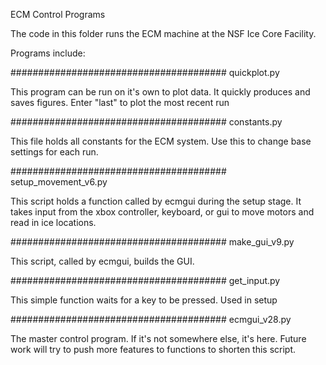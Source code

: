 ECM Control Programs

The code in this folder runs the ECM machine at the NSF Ice Core Facility.

Programs include:

#######################################
quickplot.py

This program can be run on it's own to plot data.
It quickly produces and saves figures.
Enter "last" to plot the most recent run


#######################################
constants.py

This file holds all constants for the ECM system. Use this to change base settings for
each run.


#######################################
setup_movement_v6.py

This script holds a function called by ecmgui during the setup stage.
It takes input from the xbox controller, keyboard, or gui to move motors and read in ice
locations.

#######################################
make_gui_v9.py

This script, called by ecmgui, builds the GUI. 

#######################################
get_input.py

This simple function waits for a key to be pressed. Used in setup

#######################################
ecmgui_v28.py

The master control program. If it's not somewhere else, it's here.
Future work will try to push more features to functions to shorten this script.